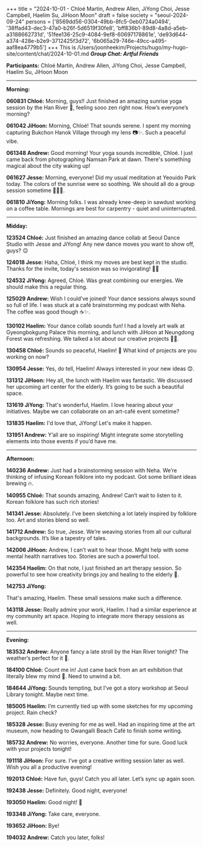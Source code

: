 +++
title = "2024-10-01 - Chloé Martin, Andrew Allen, JiYong Choi, Jesse Campbell, Haelim Su, JiHoon Moon"
draft = false
society = "seoul-2024-09-24"
persons = ['8569dd56-0304-49bb-8fc5-0eb0724a0494', '38ffad43-dec3-47a0-b26f-5d6519f30fe8', 'bff836b1-89d8-4a8d-a5eb-a3188662731d', '51fee136-25c9-4084-9ef8-60697178861e', 'de93d644-a374-428e-b2e9-3712425f3d72', '6b065a29-746e-49cc-a495-aaf8ea4779b5']
+++
This is /Users/joonheekim/Projects/hugo/my-hugo-site/content/chat/2024-10-01.md
***Group Chat: Artful Friends***

**Participants:** Chloé Martin, Andrew Allen, JiYong Choi, Jesse Campbell, Haelim Su, JiHoon Moon

----

**Morning:**

**060831 Chloé:** Morning, guys!! Just finished an amazing sunrise yoga session by the Han River 🌄, feeling sooo zen right now. How’s everyone’s morning?

**061042 JiHoon:** Morning, Chloé! That sounds serene. I spent my morning capturing Bukchon Hanok Village through my lens 📷✨. Such a peaceful vibe.

**061348 Andrew:** Good morning! Your yoga sounds incredible, Chloé. I just came back from photographing Namsan Park at dawn. There's something magical about the city waking up!

**061627 Jesse:** Morning, everyone! Did my usual meditation at Yeouido Park today. The colors of the sunrise were so soothing. We should all do a group session sometime 💭🧘‍♂️.

**061810 JiYong:** Morning folks. I was already knee-deep in sawdust working on a coffee table. Mornings are best for carpentry - quiet and uninterrupted.

----

**Midday:**

**123524 Chloé:** Just finished an amazing dance collab at Seoul Dance Studio with Jesse and JiYong! Any new dance moves you want to show off, guys? 😉

**124018 Jesse:** Haha, Chloé, I think my moves are best kept in the studio. Thanks for the invite, today's session was so invigorating! 🕺✨

**124532 JiYong:** Agreed, Chloé. Was great combining our energies. We should make this a regular thing.

**125029 Andrew:** Wish I could’ve joined! Your dance sessions always sound so full of life. I was stuck at a café brainstorming my podcast with Neha. The coffee was good though ☕✨.

**130102 Haelim:** Your dance collab sounds fun! I had a lovely art walk at Gyeongbokgung Palace this morning, and lunch with JiHoon at Neungdong Forest was refreshing. We talked a lot about our creative projects 🌳🎨.

**130458 Chloé:** Sounds so peaceful, Haelim! 🌸 What kind of projects are you working on now?

**130954 Jesse:** Yes, do tell, Haelim! Always interested in your new ideas 😊.

**131312 JiHoon:** Hey all, the lunch with Haelim was fantastic. We discussed her upcoming art center for the elderly. It’s going to be such a beautiful space.

**131619 JiYong:** That's wonderful, Haelim. I love hearing about your initiatives. Maybe we can collaborate on an art-café event sometime?

**131835 Haelim:** I'd love that, JiYong! Let's make it happen. 

**131951 Andrew:** Y’all are so inspiring! Might integrate some storytelling elements into those events if you’d have me.

----

**Afternoon:**

**140236 Andrew:** Just had a brainstorming session with Neha. We’re thinking of infusing Korean folklore into my podcast. Got some brilliant ideas brewing 🔥.

**140955 Chloé:** That sounds amazing, Andrew! Can’t wait to listen to it. Korean folklore has such rich stories!

**141341 Jesse:** Absolutely. I’ve been sketching a lot lately inspired by folklore too. Art and stories blend so well.

**141712 Andrew:** So true, Jesse. We’re weaving stories from all our cultural backgrounds. It’s like a tapestry of tales.

**142006 JiHoon:** Andrew, I can’t wait to hear those. Might help with some mental health narratives too. Stories are such a powerful tool.

**142354 Haelim:** On that note, I just finished an art therapy session. So powerful to see how creativity brings joy and healing to the elderly 🌟.

**142753 JiYong:** 

That's amazing, Haelim. These small sessions make such a difference.

**143118 Jesse:** Really admire your work, Haelim. I had a similar experience at my community art space. Hoping to integrate more therapy sessions as well.

----

**Evening:**

**183532 Andrew:** Anyone fancy a late stroll by the Han River tonight? The weather’s perfect for it 🌙.

**184100 Chloé:** Count me in! Just came back from an art exhibition that literally blew my mind 🎨. Need to unwind a bit.

**184644 JiYong:** Sounds tempting, but I’ve got a story workshop at Seoul Library tonight. Maybe next time.

**185005 Haelim:** I’m currently tied up with some sketches for my upcoming project. Rain check?

**185328 Jesse:** Busy evening for me as well. Had an inspiring time at the art museum, now heading to Gwangalli Beach Café to finish some writing. 

**185732 Andrew:** No worries, everyone. Another time for sure. Good luck with your projects tonight!

**191118 JiHoon:** For sure. I’ve got a creative writing session later as well. Wish you all a productive evening!

**192013 Chloé:** Have fun, guys! Catch you all later. Let’s sync up again soon.

**192438 Jesse:** Definitely. Good night, everyone!

**193050 Haelim:** Good night! 🌙

**193348 JiYong:** Take care, everyone.

**193652 JiHoon:** Bye!

**194032 Andrew:** Catch you later, folks!
